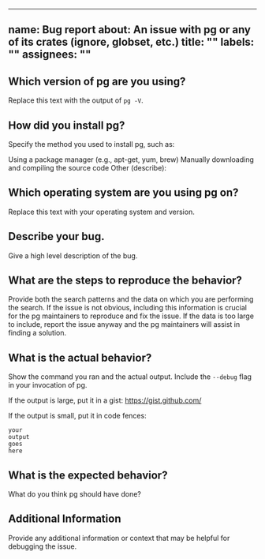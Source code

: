 <!-- /*************************************
 *        Copyright (c) xTekC.            *
 *        Licensed under MPL-2.0.         *
 *        See LICENSE for details.        *
 * https://www.mozilla.org/en-US/MPL/2.0/ *
 ******************************************/ -->

---
name: Bug report
about: An issue with pg or any of its crates (ignore, globset, etc.)
title: ""
labels: ""
assignees: ""
---

## Which version of pg are you using?

Replace this text with the output of `pg -V`.

## How did you install pg?

Specify the method you used to install pg, such as:

Using a package manager (e.g., apt-get, yum, brew)
Manually downloading and compiling the source code
Other (describe):

## Which operating system are you using pg on?

Replace this text with your operating system and version.

## Describe your bug.

Give a high level description of the bug.

## What are the steps to reproduce the behavior?

Provide both the search patterns and the data on which you are performing the search. If the issue is not obvious, including this information is crucial for the pg maintainers to reproduce and fix the issue. If the data is too large to include, report the issue anyway and the pg maintainers will assist in finding a solution.

## What is the actual behavior?

Show the command you ran and the actual output. Include the `--debug` flag in
your invocation of pg.

If the output is large, put it in a gist: https://gist.github.com/

If the output is small, put it in code fences:

```
your
output
goes
here
```

## What is the expected behavior?

What do you think pg should have done?

## Additional Information

Provide any additional information or context that may be helpful for debugging the issue.
